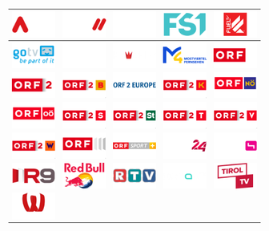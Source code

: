 | ![](https://raw.githubusercontent.com/RevGear/logo/master/Countries/AT/ATV.png) | ![](https://raw.githubusercontent.com/RevGear/logo/master/Countries/AT/ATV2.png) | ![](https://raw.githubusercontent.com/RevGear/logo/master/Countries/AT/DorfTV.png) | ![](https://raw.githubusercontent.com/RevGear/logo/master/Countries/AT/FS1Salzburg.png) | ![](https://raw.githubusercontent.com/RevGear/logo/master/Countries/AT/FuelTV.png) | 
|:---:|:---:|:---:|:---:|:---:| 
| ![](https://raw.githubusercontent.com/RevGear/logo/master/Countries/AT/GoTV.png) | ![](https://raw.githubusercontent.com/RevGear/logo/master/Countries/AT/Kronehit.png) | ![](https://raw.githubusercontent.com/RevGear/logo/master/Countries/AT/KroneTV.png) | ![](https://raw.githubusercontent.com/RevGear/logo/master/Countries/AT/M4.png) | ![](https://raw.githubusercontent.com/RevGear/logo/master/Countries/AT/ORF1.png) | 
| ![](https://raw.githubusercontent.com/RevGear/logo/master/Countries/AT/ORF2.png) | ![](https://raw.githubusercontent.com/RevGear/logo/master/Countries/AT/ORF2Burgenland.png) | ![](https://raw.githubusercontent.com/RevGear/logo/master/Countries/AT/ORF2Europe.png) | ![](https://raw.githubusercontent.com/RevGear/logo/master/Countries/AT/ORF2Karnten.png) | ![](https://raw.githubusercontent.com/RevGear/logo/master/Countries/AT/ORF2Niederosterreich.png) | 
| ![](https://raw.githubusercontent.com/RevGear/logo/master/Countries/AT/ORF2Oberosterreich.png) | ![](https://raw.githubusercontent.com/RevGear/logo/master/Countries/AT/ORF2Salzburg.png) | ![](https://raw.githubusercontent.com/RevGear/logo/master/Countries/AT/ORF2Steiermark.png) | ![](https://raw.githubusercontent.com/RevGear/logo/master/Countries/AT/ORF2Tirol.png) | ![](https://raw.githubusercontent.com/RevGear/logo/master/Countries/AT/ORF2Vorarlberg.png) | 
| ![](https://raw.githubusercontent.com/RevGear/logo/master/Countries/AT/ORF2Wien.png) | ![](https://raw.githubusercontent.com/RevGear/logo/master/Countries/AT/ORFIII.png) | ![](https://raw.githubusercontent.com/RevGear/logo/master/Countries/AT/ORFSportPlus.png) | ![](https://raw.githubusercontent.com/RevGear/logo/master/Countries/AT/Puls24.png) | ![](https://raw.githubusercontent.com/RevGear/logo/master/Countries/AT/Puls4.png) | 
| ![](https://raw.githubusercontent.com/RevGear/logo/master/Countries/AT/R9.png) | ![](https://raw.githubusercontent.com/RevGear/logo/master/Countries/AT/RedBullTV.png) | ![](https://raw.githubusercontent.com/RevGear/logo/master/Countries/AT/RTV.png) | ![](https://raw.githubusercontent.com/RevGear/logo/master/Countries/AT/SchauTV.png) | ![](https://raw.githubusercontent.com/RevGear/logo/master/Countries/AT/TirolTV.png) | 
| ![](https://raw.githubusercontent.com/RevGear/logo/master/Countries/AT/W24.png)  | 
